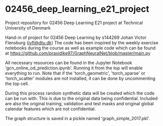 # 02456_deep_learning_e21_project
Project repository for 02456 Deep Learning E21 project at Technical University of Denmark

Hand-in of project for 02456 Deep Learning by s144269 Johan Victor Flensburg (jvfl@dtu.dk)
The code has been inspired by the weekly exercise notebooks during the course as well as example code which can be found at https://github.com/praxidike97/GraphNeuralNet/blob/master/main.py

All necessary resources can be found in the Jupyter Notebook 'gcn_online_od_prediction.ipynb'.
Running it from the top will enable everything to run. Note that if the 'torch_geometric', 'torch_sparse' or 'torch_scatter' modules are not installed, it can be done by uncommenting the top cell.

During this process random synthetic data will be created which the code can be run with. This is due to the original data being confidential.
Included are also the original training, validation and test masks and original global calendar features which are not confidential.

The graph structure is saved in a pickle named 'graph_simple_2017.pkl'.